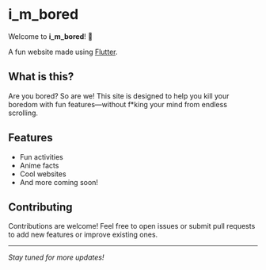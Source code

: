 <p align="center">
  <img src="https://capsule-render.vercel.app/api?type=waving&color=gradient&text=Hello!&height=100&section=header&animation=fadeIn" alt=""/>
</p>  

# i_m_bored

Welcome to **i_m_bored**! 🎉

A fun website made using [Flutter](https://flutter.dev/).

## What is this?

Are you bored? So are we! This site is designed to help you kill your boredom with fun
features—without f*king your mind from endless scrolling.

## Features

- Fun activities
- Anime facts
- Cool websites
- And more coming soon!

## Contributing

Contributions are welcome! Feel free to open issues or submit pull requests to add new features or
improve existing ones.

---

*Stay tuned for more updates!*
<p align="center">
  <img src="https://capsule-render.vercel.app/api?type=waving&color=gradient&height=100&section=footer" alt=""/>
</p>
